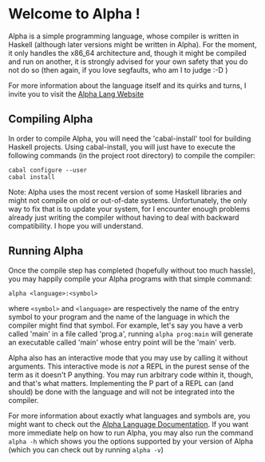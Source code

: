 Welcome to Alpha !
==================

Alpha is a simple programming language, whose compiler is written in Haskell
(although later versions might be written in Alpha). For the moment, it only handles
the x86_64 architecture and, though it might be compiled and run on another, it is
strongly advised for your own safety that you do not do so (then again, if you love
segfaults, who am I to judge :-D )

For more information about the language itself and its quirks and turns, I invite you
to visit the [Alpha Lang Website][alpha-lang]

Compiling Alpha
---------------

In order to compile Alpha, you will need the 'cabal-install' tool for building
Haskell projects. Using cabal-install, you will just have to execute the following
commands (in the project root directory) to compile the compiler:

    cabal configure --user
    cabal install

Note: Alpha uses the most recent version of some Haskell libraries and might not
compile on old or out-of-date systems. Unfortunately, the only way to fix that is to
update your system, for I encounter enough problems already just writing the
compiler without having to deal with backward compatibility. I hope you will
understand.

Running Alpha
-------------

Once the compile step has completed (hopefully without too much hassle), you may
happily compile your Alpha programs with that simple command:

    alpha <language>:<symbol>

where `<symbol>` and `<language>` are respectively the name of the entry symbol to
your program and the name of the language in which the compiler might find that
symbol. For example, let's say you have a verb called 'main' in a file called
'prog.a', running `alpha prog:main` will generate an executable called 'main' whose
entry point will be the 'main' verb.

Alpha also has an interactive mode that you may use by calling it without
arguments. This interactive mode is _not_ a REPL in the purest sense of the term as
it doesn't P anything.  You may run arbitrary code within it, though, and that's what
matters. Implementing the P part of a REPL can (and should) be done with the language
and will not be integrated into the compiler.

For more information about exactly what languages and symbols are, you might want to
check out the [Alpha Language Documentation][alpha-doc]. If you want more immediate help
on how to run Alpha, you may also run the command `alpha -h` which shows you the
options supported by your version of Alpha (which you can check out by running `alpha
-v`)

[alpha-lang]: http://www.alpha-lang.net/ "The Alpha Lang Website"
[alpha-doc]: http://www.alpha-lang.net/way/spec.html "Learn About Alpha"
